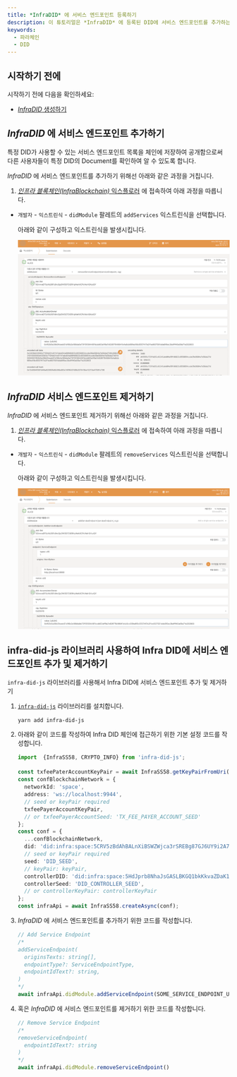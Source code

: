 ```yaml
---
title: *InfraDID* 에 서비스 엔드포인트 등록하기 
description: 이 튜토리얼은 *InfraDID* 에 등록된 DID에 서비스 엔드포인트를 추가하는 방법을 설명합니다.
keywords:
  - 파라체인
  - DID
---
```


## 시작하기 전에

시작하기 전에 다음을 확인하세요:

- [*InfraDID* 생성하기](./create-infra-did.md)

## *InfraDID* 에 서비스 엔드포인트 추가하기

특정 DID가 사용할 수 있는 서비스 엔드포인트 목록을 체인에 저장하여 공개함으로써 다른 사용자들이 특정 DID의 Document를 확인하여 알 수 있도록 합니다.

*InfraDID* 에 서비스 엔드포인트를 추가하기 위해선 아래와 같은 과정을 거칩니다.

1. [*인프라 블록체인(InfraBlockchain)* 익스플로러](https://portal.infrablockspace.net) 에 접속하여 아래 과정을 따릅니다.

  - `개발자` - `익스트린식` - `didModule` 팔레트의 `addServices` 익스트린식을 선택합니다.

    아래와 같이 구성하고 익스트린식을 발생시킵니다. 

    ![add-services](../../../../../media/images/docs/infrablockchain/tutorials/service-chains/infra-did-parachain/add-services.png)

## *InfraDID* 서비스 엔드포인트 제거하기

*InfraDID* 에 서비스 엔드포인트 제거하기 위해선 아래와 같은 과정을 거칩니다.

1. [*인프라 블록체인(InfraBlockchain)* 익스플로러](https://portal.infrablockspace.net) 에 접속하여 아래 과정을 따릅니다.

  - `개발자` - `익스트린식` - `didModule` 팔레트의 `removeServices` 익스트린식을 선택합니다.

    아래와 같이 구성하고 익스트린식을 발생시킵니다. 

    ![remove-services](../../../../../media/images/docs/infrablockchain/tutorials/service-chains/infra-did-parachain/remove-services.png)

## infra-did-js 라이브러리 사용하여 Infra DID에 서비스 엔드포인트 추가 및 제거하기

`infra-did-js` 라이브러리를 사용해서 Infra DID에 서비스 엔드포인트 추가 및 제거하기

1. [`infra-did-js`](https://github.com/InfraBlockchain/infra-did-js) 라이브러리를 설치합니다.

    ```shell
    yarn add infra-did-js
    ```

2. 아래와 같이 코드를 작성하여 Infra DID 체인에 접근하기 위한 기본 설정 코드를 작성합니다.

    ```typescript
    import  {InfraSS58, CRYPTO_INFO} from 'infra-did-js';

    const txfeePaterAccountKeyPair = await InfraSS58.getKeyPairFromUri('//Alice', 'sr25519');
    const confBlockchainNetwork = {
      networkId: 'space',
      address: 'ws://localhost:9944',
      // seed or keyPair required
      txfeePayerAccountKeyPair,
      // or txfeePayerAccountSeed: 'TX_FEE_PAYER_ACCOUNT_SEED'
    };
    const conf = {
      ...confBlockchainNetwork,
      did: 'did:infra:space:5CRV5zBdAhBALnXiBSWZWjca3rSREBg87GJ6UY9i2A7y1rCs',
      // seed or keyPair required
      seed: 'DID_SEED',
      // keyPair: keyPair,
      controllerDID: 'did:infra:space:5HdJprb8NhaJsGASLBKGQ1bkKkvaZDaK1FxTbJRXNShFuqgY'
      controllerSeed: 'DID_CONTROLLER_SEED',
      // or controllerKeyPair: controllerKeyPair
    };
    const infraApi = await InfraSS58.createAsync(conf);
    ```

3. *InfraDID* 에 서비스 엔드포인트를 추가하기 위한 코드를 작성합니다.

    ```typescript
    // Add Service Endpoint
    /*
    addServiceEndpoint(
      originsTexts: string[],
      endpointType?: ServiceEndpointType,
      endpointIdText?: string,
    )
    */
    await infraApi.didModule.addServiceEndpoint(SOME_SERVICE_ENDPOINT_URLS)
    ```

4. 혹은 *InfraDID* 에 서비스 엔드포인트를 제거하기 위한 코드를 작성합니다.

    ```typescript
    // Remove Service Endpoint
    /*
    removeServiceEndpoint(
      endpointIdText?: string
    )
    */
    await infraApi.didModule.removeServiceEndpoint()
    ```
